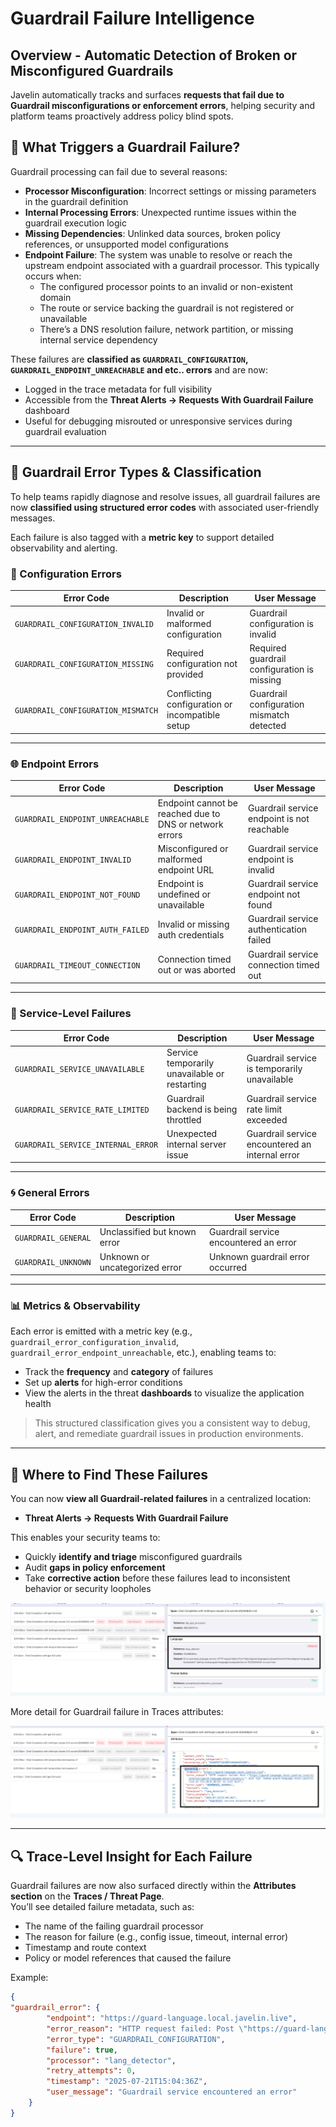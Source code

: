 # Guardrail Failure Intelligence

## Overview - Automatic Detection of Broken or Misconfigured Guardrails

Javelin automatically tracks and surfaces **requests that fail due to Guardrail misconfigurations or enforcement errors**, helping security and platform teams proactively address policy blind spots.

## 🚨 What Triggers a Guardrail Failure?

Guardrail processing can fail due to several reasons:
- **Processor Misconfiguration**: Incorrect settings or missing parameters in the guardrail definition
- **Internal Processing Errors**: Unexpected runtime issues within the guardrail execution logic
- **Missing Dependencies**: Unlinked data sources, broken policy references, or unsupported model configurations
- **Endpoint Failure**: The system was unable to resolve or reach the upstream endpoint associated with a guardrail processor. This typically occurs when:
    - The configured processor points to an invalid or non-existent domain
    - The route or service backing the guardrail is not registered or unavailable
    - There’s a DNS resolution failure, network partition, or missing internal service dependency

These failures are **classified as `GUARDRAIL_CONFIGURATION`, `GUARDRAIL_ENDPOINT_UNREACHABLE` and etc.. errors** and are now:
- Logged in the trace metadata for full visibility
- Accessible from the **Threat Alerts → Requests With Guardrail Failure** dashboard
- Useful for debugging misrouted or unresponsive services during guardrail evaluation

---


## 📘 Guardrail Error Types & Classification

To help teams rapidly diagnose and resolve issues, all guardrail failures are now **classified using structured error codes** with associated user-friendly messages.  

Each failure is also tagged with a **metric key** to support detailed observability and alerting.

### 🧰 Configuration Errors

| Error Code                        | Description                                       | User Message                                 |
|----------------------------------|--------------------------------------------------|----------------------------------------------|
| `GUARDRAIL_CONFIGURATION_INVALID`| Invalid or malformed configuration               | Guardrail configuration is invalid            |
| `GUARDRAIL_CONFIGURATION_MISSING`| Required configuration not provided              | Required guardrail configuration is missing   |
| `GUARDRAIL_CONFIGURATION_MISMATCH`| Conflicting configuration or incompatible setup  | Guardrail configuration mismatch detected     |

---

### 🌐 Endpoint Errors

| Error Code                         | Description                                                | User Message                                 |
|-----------------------------------|------------------------------------------------------------|----------------------------------------------|
| `GUARDRAIL_ENDPOINT_UNREACHABLE`  | Endpoint cannot be reached due to DNS or network errors    | Guardrail service endpoint is not reachable  |
| `GUARDRAIL_ENDPOINT_INVALID`      | Misconfigured or malformed endpoint URL                    | Guardrail service endpoint is invalid        |
| `GUARDRAIL_ENDPOINT_NOT_FOUND`    | Endpoint is undefined or unavailable                       | Guardrail service endpoint not found         |
| `GUARDRAIL_ENDPOINT_AUTH_FAILED`  | Invalid or missing auth credentials                        | Guardrail service authentication failed      |
| `GUARDRAIL_TIMEOUT_CONNECTION`    | Connection timed out or was aborted                        | Guardrail service connection timed out       |

---

### 🔧 Service-Level Failures

| Error Code                         | Description                                           | User Message                                  |
|-----------------------------------|-------------------------------------------------------|-----------------------------------------------|
| `GUARDRAIL_SERVICE_UNAVAILABLE`   | Service temporarily unavailable or restarting         | Guardrail service is temporarily unavailable  |
| `GUARDRAIL_SERVICE_RATE_LIMITED`  | Guardrail backend is being throttled                 | Guardrail service rate limit exceeded         |
| `GUARDRAIL_SERVICE_INTERNAL_ERROR`| Unexpected internal server issue                     | Guardrail service encountered an internal error|

---

### 🌀 General Errors

| Error Code             | Description                    | User Message                              |
|-----------------------|--------------------------------|-------------------------------------------|
| `GUARDRAIL_GENERAL`   | Unclassified but known error   | Guardrail service encountered an error    |
| `GUARDRAIL_UNKNOWN`   | Unknown or uncategorized error | Unknown guardrail error occurred          |

---

### 📊 Metrics & Observability

Each error is emitted with a metric key (e.g., `guardrail_error_configuration_invalid`, `guardrail_error_endpoint_unreachable`, etc.), enabling teams to:
- Track the **frequency** and **category** of failures
- Set up **alerts** for high-error conditions
- View the alerts in the threat **dashboards** to visualize the application health

> This structured classification gives you a consistent way to debug, alert, and remediate guardrail issues in production environments.

---

## 🧭 Where to Find These Failures

You can now **view all Guardrail-related failures** in a centralized location:
- **Threat Alerts → Requests With Guardrail Failure**

This enables your security teams to:
- Quickly **identify and triage** misconfigured guardrails
- Audit **gaps in policy enforcement**
- Take **corrective action** before these failures lead to inconsistent behavior or security loopholes

![Guardrail Failure Monitoring Interface](/img/core/javelin_guardrail_trace.png)

More detail for Guardrail failure in Traces attributes: 

![Guardrail Failure Monitoring Interface](/img/core/javelin_guardrail_error.png)

---

## 🔍 Trace-Level Insight for Each Failure

Guardrail failures are now also surfaced directly within the **Attributes section** on the **Traces / Threat Page**.  
You’ll see detailed failure metadata, such as:
- The name of the failing guardrail processor
- The reason for failure (e.g., config issue, timeout, internal error)
- Timestamp and route context
- Policy or model references that caused the failure

Example:

```json
{
"guardrail_error": {
        "endpoint": "https://guard-language.local.javelin.live",
        "error_reason": "HTTP request failed: Post \"https://guard-language.local.javelin.live/v1/internal/guard-language-detect/predict\": dial tcp: lookup guard-language.local.javelin.live on 172.20.0.10:53: no such host",
        "error_type": "GUARDRAIL_CONFIGURATION",
        "failure": true,
        "processor": "lang_detector",
        "retry_attempts": 0,
        "timestamp": "2025-07-21T15:04:36Z",
        "user_message": "Guardrail service encountered an error"
    }
}